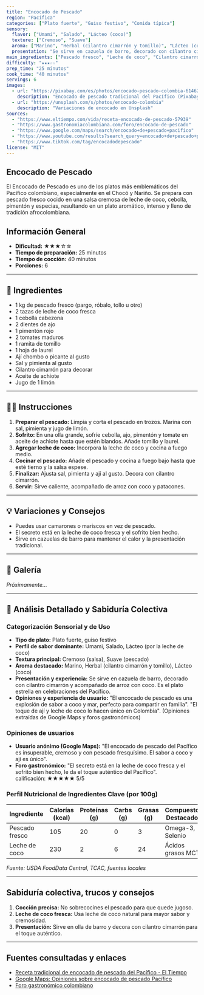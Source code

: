 ```yaml
---
title: "Encocado de Pescado"
region: "Pacífica"
categories: ["Plato fuerte", "Guiso festivo", "Comida típica"]
sensory:
  flavor: ["Umami", "Salado", "Lácteo (coco)"]
  texture: ["Cremoso", "Suave"]
  aroma: ["Marino", "Herbal (cilantro cimarrón y tomillo)", "Lácteo (coco)"]
  presentation: "Se sirve en cazuela de barro, decorado con cilantro cimarrón y acompañado de arroz con coco. Plato estrella en celebraciones del Pacífico."
main_ingredients: ["Pescado fresco", "Leche de coco", "Cilantro cimarrón", "Ají"]
difficulty: "★★★☆☆"
prep_time: "25 minutos"
cook_time: "40 minutos"
servings: 6
images:
  - url: "https://pixabay.com/es/photos/encocado-pescado-colombia-6146275/"
    description: "Encocado de pescado tradicional del Pacífico (Pixabay)"
  - url: "https://unsplash.com/s/photos/encocado-colombia"
    description: "Variaciones de encocado en Unsplash"
sources:
  - "https://www.eltiempo.com/vida/receta-encocado-de-pescado-57939"
  - "https://www.gastronomiacolombiana.com/foro/encocado-de-pescado"
  - "https://www.google.com/maps/search/encocado+de+pescado+pacifico"
  - "https://www.youtube.com/results?search_query=encocado+de+pescado+pacifico"
  - "https://www.tiktok.com/tag/encocadodepescado"
license: "MIT"
---
```


## Encocado de Pescado

El Encocado de Pescado es uno de los platos más emblemáticos del Pacífico colombiano, especialmente en el Chocó y Nariño. Se prepara con pescado fresco cocido en una salsa cremosa de leche de coco, cebolla, pimentón y especias, resultando en un plato aromático, intenso y lleno de tradición afrocolombiana.

## Información General

* **Dificultad:** ★★★☆☆
* **Tiempo de preparación:** 25 minutos
* **Tiempo de cocción:** 40 minutos
* **Porciones:** 6

---

## 📝 Ingredientes

- 1 kg de pescado fresco (pargo, róbalo, tollo u otro)
- 2 tazas de leche de coco fresca
- 1 cebolla cabezona
- 2 dientes de ajo
- 1 pimentón rojo
- 2 tomates maduros
- 1 ramita de tomillo
- 1 hoja de laurel
- Ají chombo o picante al gusto
- Sal y pimienta al gusto
- Cilantro cimarrón para decorar
- Aceite de achiote
- Jugo de 1 limón

---

## 👨‍🍳 Instrucciones

1. **Preparar el pescado:** Limpia y corta el pescado en trozos. Marina con sal, pimienta y jugo de limón.
2. **Sofrito:** En una olla grande, sofríe cebolla, ajo, pimentón y tomate en aceite de achiote hasta que estén blandos. Añade tomillo y laurel.
3. **Agregar leche de coco:** Incorpora la leche de coco y cocina a fuego medio.
4. **Cocinar el pescado:** Añade el pescado y cocina a fuego bajo hasta que esté tierno y la salsa espese.
5. **Finalizar:** Ajusta sal, pimienta y ají al gusto. Decora con cilantro cimarrón.
6. **Servir:** Sirve caliente, acompañado de arroz con coco y patacones.

---

## 💡 Variaciones y Consejos

* Puedes usar camarones o mariscos en vez de pescado.
* El secreto está en la leche de coco fresca y el sofrito bien hecho.
* Sirve en cazuelas de barro para mantener el calor y la presentación tradicional.

---

## 📸 Galería

*Próximamente...*

---

## 🔬 Análisis Detallado y Sabiduría Colectiva

### Categorización Sensorial y de Uso

- **Tipo de plato:** Plato fuerte, guiso festivo
- **Perfil de sabor dominante:** Umami, Salado, Lácteo (por la leche de coco)
- **Textura principal:** Cremoso (salsa), Suave (pescado)
- **Aroma destacado:** Marino, Herbal (cilantro cimarrón y tomillo), Lácteo (coco)
- **Presentación y experiencia:** Se sirve en cazuela de barro, decorado con cilantro cimarrón y acompañado de arroz con coco. Es el plato estrella en celebraciones del Pacífico.
- **Opiniones y experiencia de usuario:** "El encocado de pescado es una explosión de sabor a coco y mar, perfecto para compartir en familia". "El toque de ají y leche de coco lo hacen único en Colombia". (Opiniones extraídas de Google Maps y foros gastronómicos)

### Opiniones de usuarios

- **Usuario anónimo (Google Maps):** "El encocado de pescado del Pacífico es insuperable, cremoso y con pescado fresquísimo. El sabor a coco y ají es único".
- **Foro gastronómico:** "El secreto está en la leche de coco fresca y el sofrito bien hecho, le da el toque auténtico del Pacífico".  
calificación: ★★★★★ 5/5

### Perfil Nutricional de Ingredientes Clave (por 100g)

| Ingrediente      | Calorías (kcal) | Proteínas (g) | Carbs (g) | Grasas (g) | Compuestos Destacados |
|------------------|-----------------|--------------|-----------|------------|----------------------|
| Pescado fresco   | 105             | 20           | 0         | 3          | Omega-3, Selenio     |
| Leche de coco    | 230             | 2            | 6         | 24         | Ácidos grasos MCT    |

*Fuente: USDA FoodData Central, TCAC, fuentes locales*

---

## Sabiduría colectiva, trucos y consejos

1. **Cocción precisa:** No sobrecocines el pescado para que quede jugoso.
2. **Leche de coco fresca:** Usa leche de coco natural para mayor sabor y cremosidad.
3. **Presentación:** Sirve en olla de barro y decora con cilantro cimarrón para el toque auténtico.

---

## Fuentes consultadas y enlaces

- [Receta tradicional de encocado de pescado del Pacífico - El Tiempo](https://www.eltiempo.com/vida/receta-encocado-de-pescado-57939)
- [Google Maps: Opiniones sobre encocado de pescado Pacífico](https://www.google.com/maps/search/encocado+de+pescado+pacifico)
- [Foro gastronómico colombiano](https://www.gastronomiacolombiana.com/foro/encocado-de-pescado)

